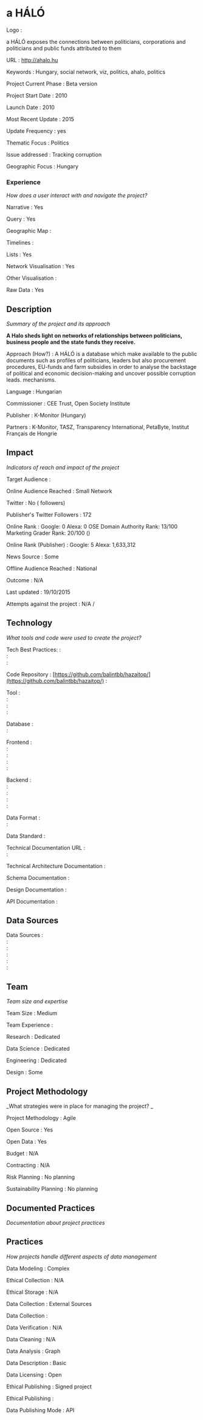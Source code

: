 # a HÁLÓ



Logo
:   

a HÁLÓ exposes the connections between politicians, corporations and politicians and public funds attributed to them

URL
:   http://ahalo.hu


Keywords
:   Hungary, social network, viz, politics, ahalo, politics 



Project Current Phase
:   Beta version

    

Project Start Date
:   2010



Launch Date
:   2010



Most Recent Update
:   2015



Update Frequency
:   yes



Thematic Focus
:   Politics



Issue addressed
:   Tracking corruption



Geographic Focus
:   Hungary


### Experience

_How does a user interact with and navigate the project?_

Narrative
:   Yes 

Query
:   Yes 

Geographic Map
:     

Timelines
:    

Lists
:   Yes 

Network Visualisation
:   Yes

Other Visualisation
:   

Raw Data 
:   Yes

## Description

_Summary of the project and its approach_

__A Halo sheds light on networks of relationships between politicians, business people and the state funds they receive.__


Approach (How?)
:   A HÁLÓ is a database which make available to the public documents such as profiles of politicians, leaders but also procurement procedures, EU-funds and farm subsidies in order to analyse the backstage of political and economic decision-making and uncover possible corruption leads.
mechanisms. 




Language
:   Hungarian



Commissioner
:   CEE Trust, Open Society Institute



Publisher
:   K-Monitor (Hungary)



Partners
:   K-Monitor, TASZ, Transparency International, PetaByte, Institut Français de Hongrie


## Impact

_Indicators of reach and impact of the project_


Target Audience
:   



Online Audience Reached
:   Small Network



Twitter
:   No ( followers)



Publisher's Twitter Followers
:   172



Online Rank
:    Google:   0   Alexa:   0  OSE Domain Authority Rank:   13/100
 Marketing Grader Rank:   20/100 ()


Online Rank (Publisher)
:    Google:   5  Alexa:   1,633,312



News Source
:   Some



Offline Audience Reached
:   National



Outcome
:   N/A



Last updated
:   19/10/2015


Attempts against the project
:   N/A  / 


## Technology

_What tools and code were used to create the project?_

Tech Best Practices:
:    
:     
:    

Code Repository
:   [https://github.com/balintbb/hazaitop/](https://github.com/balintbb/hazaitop/)
:   []()

Tool
:   
:   
:   
:   

Database
:   
:   

Frontend
:   
:   
:   
:   
:   

Backend
:   
:   
:   
:   
:   

Data Format
:   
:   

Data Standard
:   

Technical Documentation URL
:   
:   

Technical Architecture Documentation
:   

Schema Documentation
:   

Design Documentation
:   

API Documentation
:   


## Data Sources

Data Sources
:   
:   
:   
:   
:   
:   

## Team

_Team size and expertise_

Team Size
:   Medium



Team Experience
:    

Research
:   Dedicated 

Data Science
:   Dedicated 

Engineering
:    Dedicated

Design
:   Some


## Project Methodology

_What strategies were in place for managing the project? _

Project Methodology
:   Agile



Open Source
:   Yes



Open Data
:   Yes



Budget
:   N/A


Contracting
:   N/A



Risk Planning
:   No planning



Sustainability Planning
:   No planning


## Documented Practices

_Documentation about project practices_

 
 

 


 



## Practices

_How projects handle different aspects of data management_


Data Modeling
:   Complex



Ethical Collection
:   N/A



Ethical Storage
:   N/A



Data Collection
:   External Sources



Data Collection
:   



Data Verification
:   N/A



Data Cleaning
:   N/A



Data Analysis
:   Graph



Data Description
:   Basic



Data Licensing
:   Open



Ethical Publishing
:   Signed project



Ethical Publishing
:   



Data Publishing Mode
:   API
